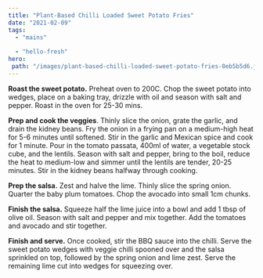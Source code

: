 ```yaml
---
title: "Plant-Based Chilli Loaded Sweet Potato Fries"
date: "2021-02-09"
tags: 
  - "mains"
 
  - "hello-fresh"
hero: 
 path: "/images/plant-based-chilli-loaded-sweet-potato-fries-0eb5b5d6.jpg"
---
```


**Roast the sweet potato.** Preheat oven to 200C. Chop the sweet potato into wedges, place on a baking tray, drizzle with oil and season with salt and pepper. Roast in the oven for 25-30 mins.

**Prep and cook the veggies**. Thinly slice the onion, grate the garlic, and drain the kidney beans. Fry the onion in a frying pan on a medium-high heat for 5-6 minutes until softened. Stir in the garlic and Mexican spice and cook for 1 minute. Pour in the tomato passata, 400ml of water, a vegetable stock cube, and the lentils. Season with salt and pepper, bring to the boil, reduce the heat to medium-low and simmer until the lentils are tender, 20-25 minutes. Stir in the kidney beans halfway through cooking.

**Prep the salsa.** Zest and halve the lime. Thinly slice the spring onion. Quarter the baby plum tomatoes. Chop the avocado into small 1cm chunks.

**Finish the salsa.** Squeeze half the lime juice into a bowl and add 1 tbsp of olive oil. Season with salt and pepper and mix together. Add the tomatoes and avocado and stir together.

**Finish and serve.** Once cooked, stir the BBQ sauce into the chilli. Serve the sweet potato wedges with veggie chilli spooned over and the salsa sprinkled on top, followed by the spring onion and lime zest. Serve the remaining lime cut into wedges for squeezing over.
